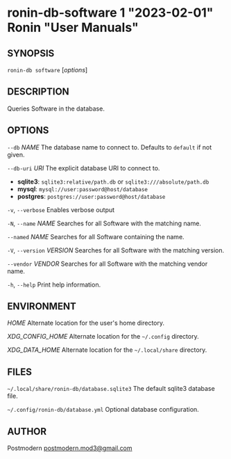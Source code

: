 # ronin-db-software 1 "2023-02-01" Ronin "User Manuals"

## SYNOPSIS

`ronin-db software` [*options*]

## DESCRIPTION

Queries Software in the database.

## OPTIONS

`--db` *NAME*
  The database name to connect to. Defaults to `default` if not given.

`--db-uri` *URI*
  The explicit database URI to connect to.

  * **sqlite3**: `sqlite3:relative/path.db` or `sqlite3:///absolute/path.db`
  * **mysql**: `mysql://user:password@host/database`
  * **postgres**: `postgres://user:password@host/database`

`-v`, `--verbose`
  Enables verbose output

`-N`, `--name` *NAME*
  Searches for all Software with the matching name.

`--named` *NAME*
  Searches for all Software containing the name.

`-V`, `--version` *VERSION*
  Searches for all Software with the matching version.

`--vendor` *VENDOR*
  Searches for all Software with the matching vendor name.

`-h`, `--help`
  Print help information.

## ENVIRONMENT

*HOME*
  Alternate location for the user's home directory.

*XDG_CONFIG_HOME*
  Alternate location for the `~/.config` directory.

*XDG_DATA_HOME*
  Alternate location for the `~/.local/share` directory.

## FILES

`~/.local/share/ronin-db/database.sqlite3`
  The default sqlite3 database file.

`~/.config/ronin-db/database.yml`
  Optional database configuration.

## AUTHOR

Postmodern <postmodern.mod3@gmail.com>

